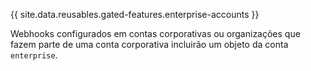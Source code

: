 
{{ site.data.reusables.gated-features.enterprise-accounts }}

Webhooks configurados em contas corporativas ou organizações que fazem parte de uma conta corporativa incluirão um objeto da conta `enterprise`.
